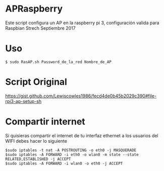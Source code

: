 # APRaspberry

Este script configura un AP en la raspberry pi 3, configuración valida para Raspbian Strech Septiembre 2017

# Uso

~~~ 
$ sudo RasAP.sh Password_de_la_red Nombre_de_AP
~~~

# Script Original 

https://gist.github.com/Lewiscowles1986/fecd4de0b45b2029c390#file-rpi3-ap-setup-sh


# Compartir internet

Si quisieras compartir el internet de tu interfaz ethernet a los usuarios del WIFI debes hacer lo siguiente

~~~
$sudo iptables -t nat -A POSTROUTING -o eth0 -j MASQUERADE  
$sudo iptables -A FORWARD -i eth0 -o wlan0 -m state --state RELATED,ESTABLISHED -j ACCEPT  
$sudo iptables -A FORWARD -i wlan0 -o eth0 -j ACCEPT 
~~~